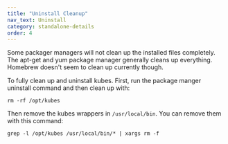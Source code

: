 ```yaml
---
title: "Uninstall Cleanup"
nav_text: Uninstall
category: standalone-details
order: 4
---
```


Some packager managers will not clean up the installed files completely. The apt-get and yum package manager generally cleans up everything. Homebrew doesn't seem to clean up currently though.

To fully clean up and uninstall kubes. First, run the package manger uninstall command and then clean up with:

    rm -rf /opt/kubes

Then remove the kubes wrappers in `/usr/local/bin`. You can remove them with this command:

    grep -l /opt/kubes /usr/local/bin/* | xargs rm -f
